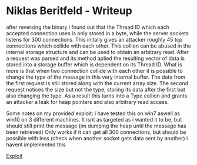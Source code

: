 # Niklas Beritfeld - Writeup

after reversing the binary i found out that the Thread ID which each accepted
connection uses is only stored in a byte, while the server sockets listens for
300 connections. This initally gives an attacker roughly 45 tcp connections
which collide with each other.  This collion can be abused in the internal
storage structure and can be used to obtain an arbitrary read.  After a request
was parsed and its method aplied the resulting vector of data is stored into a
storage buffer which is dependent on its Thread ID.  What is more is that when
two connection collide with each other it is possible to change the type of the
message in this very internal buffer.  The data from the first request is still
stored along with the current array size. The second request notices the size
but not the type, storing its data after the first but also changing the type.
As a result this turns into a Type collion and grants an attacker a leak for
heap pointers and also arbitrary read access.

Some notes on my provided exploit: i have tested this on win7 aswell as win10
on 3 different machines.  It isnt as targeted as i wanted it to be, but should
still print the message (im dumping the heap until the message has been
retrieved) Only works if it can get all 300 connections, but should be possible
with less (check when another socket gets data sent by another) i havent
implemented this

[Exploit](exp.py)
